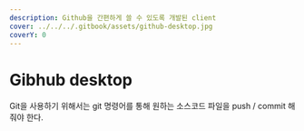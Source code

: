 ```yaml
---
description: Github을 간편하게 쓸 수 있도록 개발된 client
cover: ../../../.gitbook/assets/github-desktop.jpg
coverY: 0
---
```


# Gibhub desktop

Git을 사용하기 위해서는 git 명령어를 통해 원하는 소스코드 파일을 push / commit 해줘야 한다.&#x20;
